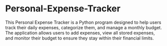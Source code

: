 # Personal-Expense-Tracker
This Personal Expense Tracker is a Python program designed to help users track their daily expenses, categorize them, and manage a monthly budget. The application allows users to add expenses, view all stored expenses, and monitor their budget to ensure they stay within their financial limits.

